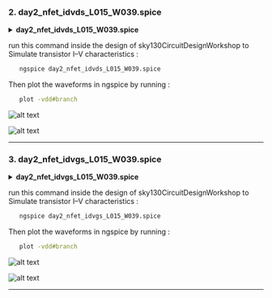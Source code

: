 ### 2. day2_nfet_idvds_L015_W039.spice

<details> <summary><strong>day2_nfet_idvds_L015_W039.spice </strong></summary>

```
*Model Description
.param temp=27


*Including sky130 library files
.lib "sky130_fd_pr/models/sky130.lib.spice" tt


*Netlist Description



XM1 Vdd n1 0 0 sky130_fd_pr__nfet_01v8 w=0.39 l=0.15

R1 n1 in 55

Vdd vdd 0 1.8V
Vin in 0 1.8V

*simulation commands

.op
.dc Vdd 0 1.8 0.1 Vin 0 1.8 0.2

.control

run
display
setplot dc1
.endc

.end
```

</details>

run this command inside the design of sky130CircuitDesignWorkshop to Simulate transistor I–V characteristics  :

```bash
   ngspice day2_nfet_idvds_L015_W039.spice
```
Then plot the waveforms in ngspice by running :

```bash
   plot -vdd#branch
```


![alt text](day2_vds.png)

![alt text](day2_vds_model_description.png)

---

### 3. day2_nfet_idvgs_L015_W039.spice

<details> <summary><strong>day2_nfet_idvgs_L015_W039.spice </strong></summary>

```
*Model Description
.param temp=27


*Including sky130 library files
.lib "sky130_fd_pr/models/sky130.lib.spice" tt


*Netlist Description

XM1 Vdd n1 0 0 sky130_fd_pr__nfet_01v8 w=0.39 l=0.15

R1 n1 in 55

Vdd vdd 0 1.8V
Vin in 0 1.8V

*simulation commands

.op
.dc Vin 0 1.8 0.1 

.control

run
display
setplot dc1
.endc

.end
```

</details>

run this command inside the design of sky130CircuitDesignWorkshop to Simulate transistor I–V characteristics  :

```bash
   ngspice day2_nfet_idvgs_L015_W039.spice
```
Then plot the waveforms in ngspice by running :

```bash
   plot -vdd#branch
```

![alt text](day2_vgs.png)

![alt text](day2_vgs_model.png)

---